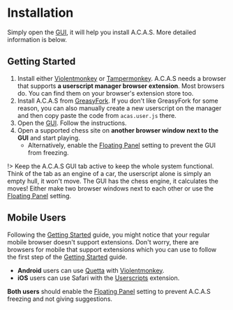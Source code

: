 # Installation

Simply open the <a target="_about" href="../">GUI</a>, it will help you install A.C.A.S. More detailed information is below.

## Getting Started

1. Install either [Violentmonkey](https://violentmonkey.github.io/) or [Tampermonkey](https://www.tampermonkey.net/). A.C.A.S needs a browser that supports **a userscript manager browser extension**. Most browsers do.  You can find them on your browser's extension store too.
2. Install A.C.A.S from [GreasyFork](https://greasyfork.org/en/scripts/459137-a-c-a-s-advanced-chess-assistance-system). If you don't like GreasyFork for some reason, you can also manually create a new userscript on the manager and then copy paste the code from `acas.user.js` there.
3. Open the <a target="_about" href="../">GUI</a>. Follow the instructions.
4. Open a supported chess site on **another browser window next to the GUI** and start playing.
    - Alternatively, enable the <a target="_about" href="../?shl=pip">Floating Panel</a> setting to prevent the GUI from freezing.

!> Keep the A.C.A.S GUI tab active to keep the whole system functional. Think of the tab as an engine of a car, the userscript alone is simply an empty hull, it won't move. The GUI has the chess engine, it calculates the moves! Either make two browser windows next to each other or use the <a target="_about" href="../?shl=pip">Floating Panel</a> setting.



## Mobile Users

Following the [Getting Started](#getting-started) guide, you might notice that your regular mobile browser doesn't support extensions. Don't worry, there are browsers for mobile that support extensions which you can use to follow the first step of the [Getting Started](#getting-started) guide.

- **Android** users can use [Quetta](https://play.google.com/store/apps/details?id=net.quetta.browser) with [Violentmonkey](https://chromewebstore.google.com/detail/violentmonkey/jinjaccalgkegednnccohejagnlnfdag).
- **iOS** users can use Safari with the [Userscripts](https://apps.apple.com/us/app/userscripts/id1463298887) extension.

**Both users** should enable the <a target="_about" href="../?shl=pip">Floating Panel</a> setting to prevent A.C.A.S freezing and not giving suggestions.